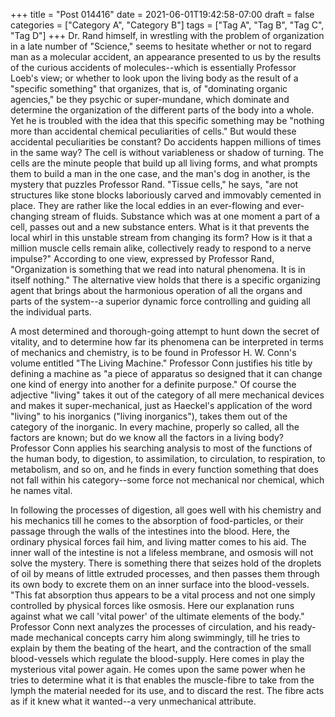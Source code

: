 +++
title = "Post 014416"
date = 2021-06-01T19:42:58-07:00
draft = false
categories = ["Category A", "Category B"]
tags = ["Tag A", "Tag B", "Tag C", "Tag D"]
+++
Dr. Rand himself, in wrestling with the problem of organization in a late number of "Science," seems to hesitate whether or not to regard man as a molecular accident, an appearance presented to us by the results of the curious accidents of molecules--which is essentially Professor Loeb's view; or whether to look upon the living body as the result of a "specific something" that organizes, that is, of "dominating organic agencies," be they psychic or super-mundane, which dominate and determine the organization of the different parts of the body into a whole. Yet he is troubled with the idea that this specific something may be "nothing more than accidental chemical peculiarities of cells." But would these accidental peculiarities be constant? Do accidents happen millions of times in the same way? The cell is without variableness or shadow of turning. The cells are the minute people that build up all living forms, and what prompts them to build a man in the one case, and the man's dog in another, is the mystery that puzzles Professor Rand. "Tissue cells," he says, "are not structures like stone blocks laboriously carved and immovably cemented in place. They are rather like the local eddies in an ever-flowing and ever-changing stream of fluids. Substance which was at one moment a part of a cell, passes out and a new substance enters. What is it that prevents the local whirl in this unstable stream from changing its form? How is it that a million muscle cells remain alike, collectively ready to respond to a nerve impulse?" According to one view, expressed by Professor Rand, "Organization is something that we read into natural phenomena. It is in itself nothing." The alternative view holds that there is a specific organizing agent that brings about the harmonious operation of all the organs and parts of the system--a superior dynamic force controlling and guiding all the individual parts.

A most determined and thorough-going attempt to hunt down the secret of vitality, and to determine how far its phenomena can be interpreted in terms of mechanics and chemistry, is to be found in Professor H. W. Conn's volume entitled "The Living Machine." Professor Conn justifies his title by defining a machine as "a piece of apparatus so designed that it can change one kind of energy into another for a definite purpose." Of course the adjective "living" takes it out of the category of all mere mechanical devices and makes it super-mechanical, just as Haeckel's application of the word "living" to his inorganics ("living inorganics"), takes them out of the category of the inorganic. In every machine, properly so called, all the factors are known; but do we know all the factors in a living body? Professor Conn applies his searching analysis to most of the functions of the human body, to digestion, to assimilation, to circulation, to respiration, to metabolism, and so on, and he finds in every function something that does not fall within his category--some force not mechanical nor chemical, which he names vital.

In following the processes of digestion, all goes well with his chemistry and his mechanics till he comes to the absorption of food-particles, or their passage through the walls of the intestines into the blood. Here, the ordinary physical forces fail him, and living matter comes to his aid. The inner wall of the intestine is not a lifeless membrane, and osmosis will not solve the mystery. There is something there that seizes hold of the droplets of oil by means of little extruded processes, and then passes them through its own body to excrete them on an inner surface into the blood-vessels. "This fat absorption thus appears to be a vital process and not one simply controlled by physical forces like osmosis. Here our explanation runs against what we call 'vital power' of the ultimate elements of the body." Professor Conn next analyzes the processes of circulation, and his ready-made mechanical concepts carry him along swimmingly, till he tries to explain by them the beating of the heart, and the contraction of the small blood-vessels which regulate the blood-supply. Here comes in play the mysterious vital power again. He comes upon the same power when he tries to determine what it is that enables the muscle-fibre to take from the lymph the material needed for its use, and to discard the rest. The fibre acts as if it knew what it wanted--a very unmechanical attribute.
